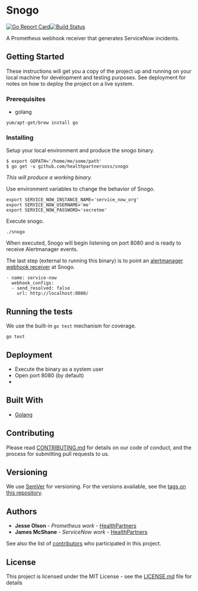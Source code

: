 # Snogo

[![Go Report Card](https://goreportcard.com/badge/github.com/HealthPartnersOSS/snogo)](https://goreportcard.com/report/github.com/HealthPartnersOSS/snogo)[![Build Status](https://api.travis-ci.org/HealthPartnersOSS/snogo.svg?branch=master)](https://travis-ci.org/HealthPartnersOSS/snogo/)

A Prometheus webhook receiver that generates ServiceNow incidents.

## Getting Started

These instructions will get you a copy of the project up and running on your local machine for development and testing purposes. See deployment for notes on how to deploy the project on a live system.

### Prerequisites

- golang

```
yum/apt-get/brew install go
```

### Installing

Setup your local environment and produce the snogo binary.

```
$ export GOPATH='/home/me/some/path'
$ go get -u github.com/healthpartnersoss/snogo
```

_This will produce a working binary._

Use environment variables to change the behavior of Snogo.

```
export SERVICE_NOW_INSTANCE_NAME='service_now_org'
export SERVICE_NOW_USERNAME='me'
export SERVICE_NOW_PASSWORD='secretme'
```

Execute snogo.

```
./snogo
```

When executed, Snogo will begin listening on port 8080 and is ready to receive
Alertmanager events.

The last step (external to running this binary) is to point an
[alertmanager webhook receiver](https://prometheus.io/docs/alerting/configuration/#webhook_config) 
at Snogo.

```
- name: service-now
  webhook_configs:
  - send_resolved: false
    url: http://localhost:8080/

```

## Running the tests

We use the built-in `go test` mechanism for coverage.

```
go test
```

## Deployment

- Execute the binary as a system user
- Open port 8080 (by default)
- 

## Built With

* [Golang]()

## Contributing

Please read [CONTRIBUTING.md](:https//example.com) for details on our code of conduct, and the process for submitting pull requests to us.

## Versioning

We use [SemVer](http://semver.org/) for versioning. For the versions available, see the [tags on this repository](https://github.com/healthpartnersoss/snogo/tags). 

## Authors

* **Jesse Olson** - *Prometheus work* - [HealthPartners](https://github.com/healthpartnersoss)
* **James McShane** - *ServiceNow work* - [HealthPartners](https://github.com/healthpartnersoss)

See also the list of [contributors](https://github.com/healthpartnersoss/snogo/contributors) who participated in this project.

## License

This project is licensed under the MIT License - see the [LICENSE.md](LICENSE.md) file for details
